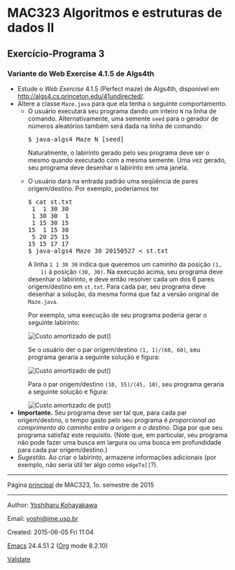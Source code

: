 <div id="content">
<h1 class="title">MAC323 Algoritmos e estruturas de dados II</h1>

<div id="outline-container-sec-1" class="outline-2">
<h2 id="sec-1">Exercício-Programa 3</h2>
<div class="outline-text-2" id="text-1">
</div><div id="outline-container-sec-1-1" class="outline-3">
<h3 id="sec-1-1">Variante do Web Exercise 4.1.5 de Algs4th</h3>
<div class="outline-text-3" id="text-1-1">
<ul class="org-ul">
<li>Estude o <i>Web Exercise</i> 4.1.5 (Perfect maze) de Algs4th, disponível
em <a href="http://algs4.cs.princeton.edu/41undirected/">http://algs4.cs.princeton.edu/41undirected/</a>.
</li>

<li>Altere a classe <code>Maze.java</code> para que ela tenha o seguinte
comportamento.

<ul class="org-ul">
<li>O usuário executará seu programa dando um inteiro <code>N</code> na linha de
comando.  Alternativamente, uma semente <code>seed</code> para o gerador de
números aleatórios também será dada na linha de comando:
<pre>
$ java-algs4 Maze N [seed]
</pre>
<p>
Naturalmente, o labirinto gerado pelo seu programa deve ser o
mesmo quando executado com a mesma semente.  Uma vez gerado, seu
programa deve desenhar o labirinto em uma janela.
</p>
</li>
<li>O usuário dará na entrada padrão uma seqüência de pares
origem/destino.  Por exemplo, poderíamos ter 
<pre>
$ cat st.txt
 1  1 30 30
 1 30 30  1
 1 15 30 15
15  1 15 30
 5 20 25 15
15 15 17 17
$ java-algs4 Maze 30 20150527 < st.txt 
</pre>
<p>
A linha <code>1 1 30 30</code> indica que queremos um caminho da posição <code>(1,
    1)</code> à posição <code>(30, 30)</code>.  Na execução acima, seu programa deve
desenhar o labirinto, e deve então resolver cada um dos 6 pares
origem/destino em <code>st.txt</code>.  Para cada par, seu programa deve
desenhar a solução, da mesma forma que faz a versão original de
<code>Maze.java</code>.
</p>

<p>
Por exemplo, uma execução de seu programa poderia gerar o seguinte
labirinto: 
</p>
<img src="../img/60x60.jpg" alt="Custo amortizado de put()" /> 
<p>
Se o usuário der o par origem/destino <code>(1, 1)/(60, 60)</code>, seu
programa geraria a seguinte solução e figura:
</p>
<img src="../img/60x60a.jpg" alt="Custo amortizado de put()" /> 
<p>
Para o par origem/destino <code>(10, 55)/(45, 10)</code>, seu
programa geraria a seguinte solução e figura: 
</p>
<img src="../img/60x60b.jpg" alt="Custo amortizado de put()" /> 
</li>
</ul>
</li>

<li><b>Importante.</b> Seu programa deve ser tal que, para cada par
origem/destino, o tempo gasto pelo seu programa é <i>proporcional ao
comprimento do caminho entre a origem e o destino</i>.  Diga por que
seu programa satisfaz este requisito.  (Note que, em particular, seu
programa não pode fazer uma busca em largura ou uma busca em
profundidade para cada par origem/destino.)
</li>

<li><i>Sugestão.</i>  Ao criar o labirinto, armazene informações adicionais
(por exemplo, não seria útil ter algo como <code>edgeTo[]</code>?).
</li>
</ul>

<hr />
<p>
Página <a href="../index.html">principal</a> de MAC323, 1o. semestre de 2015
</p>
<hr />
</div>
</div>
</div>
</div>
<div id="postamble" class="status">
<p class="author">Author: <a href="https://www.ime.usp.br/~yoshi/">Yoshiharu Kohayakawa</a></p>
<p class="email">Email: <a href="mailto:yoshi@ime.usp.br">yoshi@ime.usp.br</a></p>
<p class="date">Created: 2015-06-05 Fri 11:04</p>
<p class="creator"><a href="http://www.gnu.org/software/emacs/">Emacs</a> 24.4.51.2 (<a href="http://orgmode.org">Org</a> mode 8.2.10)</p>
<p class="validation"><a href="http://validator.w3.org/check?uri=referer">Validate</a></p>
</div>